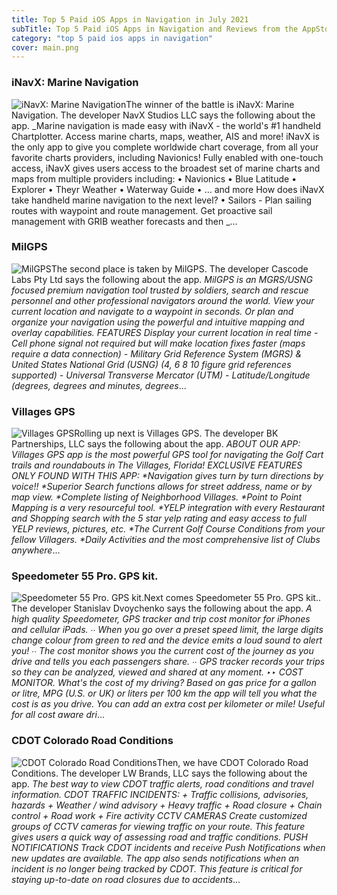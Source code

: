 ```yaml
---
title: Top 5 Paid iOS Apps in Navigation in July 2021
subTitle: Top 5 Paid iOS Apps in Navigation and Reviews from the AppStore in July 2021.
category: "top 5 paid ios apps in navigation"
cover: main.png
---
```


### iNavX: Marine Navigation

![iNavX: Marine Navigation](https://is2-ssl.mzstatic.com/image/thumb/Purple125/v4/49/d6/a2/49d6a232-f8e3-a24b-fb88-55e6d75706ff/AppIcon-0-0-1x_U007emarketing-0-0-0-9-0-0-sRGB-0-0-0-GLES2_U002c0-512MB-85-220-0-0.png/100x100bb.png)The winner of the battle is iNavX: Marine Navigation. The developer NavX Studios LLC says the following about the app. _Marine navigation is made easy with iNavX - the world's #1 handheld Chartplotter. Access marine charts, maps, weather, AIS and more!   iNavX is the only app to give you complete worldwide chart coverage, from all your favorite charts providers, including Navionics! Fully enabled with one-touch access, iNavX gives users access to the broadest set of marine charts and maps from multiple providers including:  • Navionics • Blue Latitude • Explorer  • Theyr Weather  • Waterway Guide • … and more  How does iNavX take handheld marine navigation to the next level? • Sailors -  Plan sailing routes with waypoint and route management. Get proactive sail management with GRIB weather forecasts and then _...

### MilGPS

![MilGPS](https://is2-ssl.mzstatic.com/image/thumb/Purple114/v4/01/42/db/0142db97-03c8-0b86-2ff5-30afc99754d2/AppIcon-1x_U007emarketing-0-10-0-85-220.png/100x100bb.png)The second place is taken by MilGPS. The developer Cascode Labs Pty Ltd says the following about the app. _MilGPS is an MGRS/USNG focused premium navigation tool trusted by soldiers, search and rescue personnel and other professional navigators around the world. View your current location and navigate to a waypoint in seconds. Or plan and organize your navigation using the powerful and intuitive mapping and overlay capabilities.  FEATURES Display your current location in real time - Cell phone signal not required but will make location fixes faster (maps require a data connection) - Military Grid Reference System (MGRS) & United States National Grid (USNG) (4, 6 8 10 figure grid references supported) - Universal Transverse Mercator (UTM) - Latitude/Longitude (degrees, degrees and minutes, degrees_...

### Villages GPS

![Villages GPS](https://is4-ssl.mzstatic.com/image/thumb/Purple125/v4/f1/db/c2/f1dbc2a0-4d2a-2a5e-db60-1c523e2a9320/AppIcon-0-0-1x_U007emarketing-0-0-0-7-0-0-sRGB-0-0-0-GLES2_U002c0-512MB-85-220-0-0.png/100x100bb.png)Rolling up next is Villages GPS. The developer BK Partnerships, LLC says the following about the app. _ABOUT OUR APP: Villages GPS app is the most powerful GPS tool for navigating the Golf Cart trails and roundabouts in The Villages, Florida!  EXCLUSIVE FEATURES ONLY FOUND WITH THIS APP: *Navigation gives turn by turn directions by voice!! *Superior Search functions allows for street address, name or by map view.  *Complete listing of Neighborhood Villages. *Point to Point Mapping is a very resourceful tool. *YELP integration with every Restaurant and Shopping search with the 5 star yelp rating and easy access to full YELP reviews, pictures, etc. *The Current Golf Course Conditions from your fellow Villagers. *Daily Activities and the most comprehensive list of Clubs anywhere_...

### Speedometer 55 Pro. GPS kit.

![Speedometer 55 Pro. GPS kit.](https://is5-ssl.mzstatic.com/image/thumb/Purple115/v4/37/f3/e0/37f3e095-d7f8-d074-e15b-13e01a66fab8/speedometer_AppIcon-0-0-1x_U007emarketing-0-0-0-7-0-0-sRGB-0-0-0-GLES2_U002c0-512MB-85-220-0-0.png/100x100bb.png)Next comes Speedometer 55 Pro. GPS kit.. The developer Stanislav Dvoychenko says the following about the app. _A high quality Speedometer, GPS tracker and trip cost monitor for iPhones and cellular iPads.  ∙∙ When you go over a preset speed limit, the large digits change colour from green to red and the device emits a loud sound to alert you!  ∙∙ The cost monitor shows you the current cost of the journey as you drive and tells you each passengers share.  ∙∙ GPS tracker records your trips so they can be analyzed, viewed and shared at any moment.  ‣‣ COST MONITOR. What's the cost of my driving? Based on gas price for a gallon or litre, MPG (U.S. or UK) or liters per 100 km the app will tell you what the cost is as you drive. You can add an extra cost per kilometer or mile! Useful for all cost aware dri_...

### CDOT Colorado Road Conditions

![CDOT Colorado Road Conditions](https://is2-ssl.mzstatic.com/image/thumb/Purple124/v4/80/08/50/800850ce-d68d-fd1b-0134-1ed48ff8d70f/AppIcon-0-0-1x_U007emarketing-0-0-0-7-0-0-sRGB-0-0-0-GLES2_U002c0-512MB-85-220-0-0.png/100x100bb.png)Then, we have CDOT Colorado Road Conditions. The developer LW Brands, LLC says the following about the app. _The best way to view CDOT traffic alerts, road conditions and travel information.  CDOT TRAFFIC INCIDENTS:  + Traffic collisions, advisories, hazards  + Weather / wind advisory  + Heavy traffic  + Road closure  + Chain control  + Road work  + Fire activity  CCTV CAMERAS Create customized groups of CCTV cameras for viewing traffic on your route. This feature gives users a quick way of assessing road and traffic conditions.  PUSH NOTIFICATIONS Track CDOT incidents and receive Push Notifications when new updates are available. The app also sends notifications when an incident is no longer being tracked by CDOT. This feature is critical for staying up-to-date on road closures due to accidents_...

